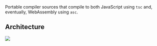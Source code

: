 Portable compiler sources that compile to both JavaScript using `tsc` and, eventually, WebAssembly using `asc`.

Architecture
------------

![](https://rawgit.com/AssemblyScript/assemblyscript/master/media/architecture.svg)
